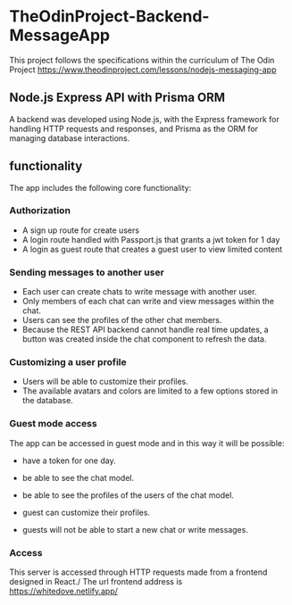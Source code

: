 # TheOdinProject-Backend-MessageApp

This project follows the specifications within the curriculum of The Odin Project 
https://www.theodinproject.com/lessons/nodejs-messaging-app


Node.js Express API with Prisma ORM
-----------------------------------

A backend was developed using Node.js, with the Express framework for handling HTTP requests and responses, and Prisma as the ORM for managing database interactions.

functionality
-------------
The app includes the following core functionality:

### Authorization ###

- A sign up route for create users
- A login route handled with Passport.js that grants a jwt token for 1 day
- A login as guest route that creates a guest user to view limited content

### Sending messages to another user ###

- Each user can create chats to write message with another user. 
- Only members of each chat can write and view messages within the chat.
- Users can see the profiles of the other chat members.
- Because the REST API backend cannot handle real time updates, a button was created inside the chat component to refresh the data.

### Customizing a user profile ###

- Users will be able to customize their profiles.
- The available avatars and colors are limited to a few options stored in the database.

### Guest mode access ###

The app can be accessed in guest mode and in this way it will be possible:
- have a token for one day.
- be able to see the chat model.
- be able to see the profiles of the users of the chat model.
- guest can customize their profiles.

- guests will not be able to start a new chat or write messages.

### Access ###

This server is accessed through HTTP requests made from a frontend designed in React./
The url frontend address is https://whitedove.netlify.app/
